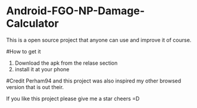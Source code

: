 # Android-FGO-NP-Damage-Calculator

This is a open source project that anyone can use and improve it of course.


#How to get it 
1. Download the apk from the relase section 
2. install it at your phone 

#Credit
Perham94 and this project was also inspired my other browsed version that is out their.

If you like this project please give me a star cheers =D

